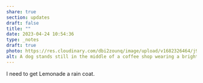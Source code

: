 ```yaml
---
share: true
section: updates
draft: false
title: ""
date: 2023-04-24 10:54:36
type: _notes
draft: true
photo: https://res.cloudinary.com/dbi2zounq/image/upload/v1682326464/j9crgehtw4lcwrrv722m.jpg
alt: A dog stands still in the middle of a coffee shop wearing a bright yellow rain coat.
---
```



I need to get Lemonade a rain coat. 
